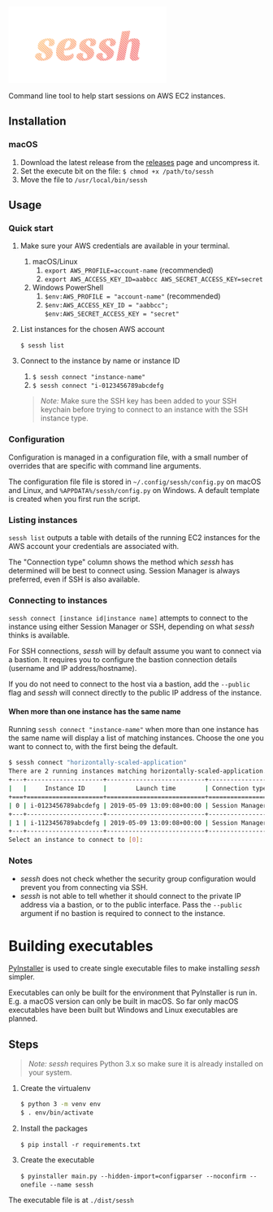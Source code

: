 ![sessh](./assets/sessh.png)

Command line tool to help start sessions on AWS EC2 instances. 

## Installation
### macOS
1. Download the latest release from the [releases](https://github.com/QtonSolutions/sessh/releases/) page and uncompress it.
2. Set the execute bit on the file: `$ chmod +x /path/to/sessh`
3. Move the file to `/usr/local/bin/sessh`

## Usage
### Quick start
1. Make sure your AWS credentials are available in your terminal.
   1. macOS/Linux
      1. `export AWS_PROFILE=account-name` (recommended)
      2. `export AWS_ACCESS_KEY_ID=aabbcc AWS_SECRET_ACCESS_KEY=secret`
   2. Windows PowerShell
      1. `$env:AWS_PROFILE = "account-name"` (recommended)
      2. `$env:AWS_ACCESS_KEY_ID = "aabbcc"; $env:AWS_SECRET_ACCESS_KEY = "secret"`
2. List instances for the chosen AWS account
     
     `$ sessh list` 

3. Connect to the instance by name or instance ID
   1. `$ sessh connect "instance-name"`
   2. `$ sessh connect "i-0123456789abcdefg`

   > *Note:* Make sure the SSH key has been added to your SSH keychain before trying to connect to an instance with the SSH instance type.

### Configuration
Configuration is managed in a configuration file, with a small number of overrides that are specific with command line arguments.

The configuration file file is stored in `~/.config/sessh/config.py` on macOS and Linux, and `%APPDATA%/sessh/config.py` on Windows. A default template is created when you first run the script.

### Listing instances
`sessh list` outputs a table with details of the running EC2 instances for the AWS account your credentials are associated with.

The "Connection type" column shows the method which _sessh_ has determined will be best to connect using. Session Manager is always preferred, even if SSH is also available.

### Connecting to instances
`sessh connect [instance id|instance name]` attempts to connect to the instance using either Session Manager or SSH, depending on what _sessh_ thinks is available.

For SSH connections, _sessh_ will by default assume you want to connect via a bastion. It requires you to configure the bastion connection details (username and IP address/hostname). 

If you do not need to connect to the host via a bastion, add the `--public` flag and _sessh_ will connect directly to the public IP address of the instance.

#### When more than one instance has the same name
Running `sessh connect "instance-name"` when more than one instance has the same name will display a list of matching instances. Choose the one you want to connect to, with the first being the default.

```bash
$ sessh connect "horizontally-scaled-application"
There are 2 running instances matching horizontally-scaled-application.
+---+---------------------+---------------------------+-----------------+
|   |     Instance ID     |        Launch time        | Connection type |
+===+=====================+===========================+=================+
| 0 | i-0123456789abcdefg | 2019-05-09 13:09:08+00:00 | Session Manager |
+---+---------------------+---------------------------+-----------------+
| 1 | i-1123456789abcdefg | 2019-05-09 13:09:08+00:00 | Session Manager |
+---+---------------------+---------------------------+-----------------+
Select an instance to connect to [0]:
```

### Notes
- _sessh_ does not check whether the security group configuration would prevent you from connecting via SSH.
- _sessh_ is not able to tell whether it should connect to the private IP address via a bastion, or to the public interface. Pass the `--public` argument if no bastion is required to connect to the instance.

# Building executables
[PyInstaller](http://www.pyinstaller.org) is used to create single executable files to make installing _sessh_ simpler.

Executables can only be built for the environment that PyInstaller is run in. E.g. a macOS version can only be built in macOS. So far only macOS executables have been built but Windows and Linux executables are planned.

## Steps
> _*Note:* sessh_ requires Python 3.x so make sure it is already installed on your system.
>
1. Create the virtualenv

    ```bash
    $ python 3 -m venv env
    $ . env/bin/activate
    ```
    
2. Install the packages
    
    `$ pip install -r requirements.txt`

3. Create the executable

    `$ pyinstaller main.py --hidden-import=configparser --noconfirm --onefile --name sessh`  

The executable file is at `./dist/sessh`
